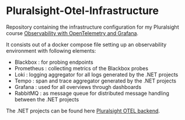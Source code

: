 # Pluralsight-Otel-Infrastructure

Repository containing the infrastructure configuration for my Pluralsight course [Observability with OpenTelemetry and Grafana](http://www.pluralsight.com/courses/opentelemetry-grafana-observability).

It consists out of a docker compose file setting up an observability environment with following elements:
- Blackbox : for probing endpoints
- Prometheus : collecting metrics of the Blackbox probes
- Loki : logging aggregator for all logs generated by the .NET projects
- Tempo : span and trace aggregator generated by the .NET projects
- Grafana : used for all overviews through dashboards
- RabbitMQ : as message queue for distributed message handling between the .NET projects

The .NET projects can be found here [Pluralsight OTEL backend](https://github.com/Depechie/Pluralsight-Otel-Backend).
